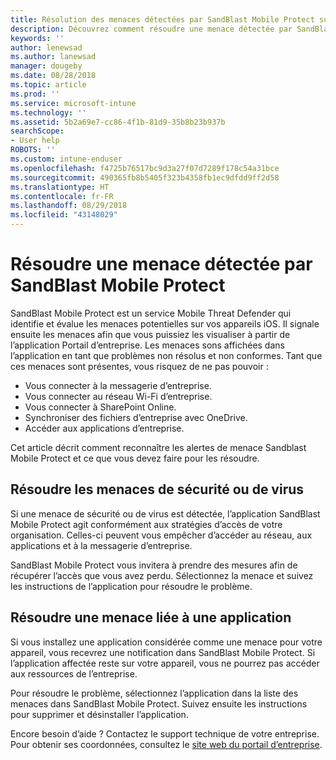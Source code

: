 ```yaml
---
title: Résolution des menaces détectées par SandBlast Mobile Protect sur iOS | Microsoft Docs
description: Découvrez comment résoudre une menace détectée par SandBlast Mobile Protect pour iOS.
keywords: ''
author: lenewsad
ms.author: lanewsad
manager: dougeby
ms.date: 08/28/2018
ms.topic: article
ms.prod: ''
ms.service: microsoft-intune
ms.technology: ''
ms.assetid: 5b2a69e7-cc86-4f1b-81d9-35b8b23b937b
searchScope:
- User help
ROBOTS: ''
ms.custom: intune-enduser
ms.openlocfilehash: f4725b76517bc9d3a27f07d7289f178c54a31bce
ms.sourcegitcommit: 490365fb8b5405f323b4358fb1ec9dfdd9ff2d58
ms.translationtype: HT
ms.contentlocale: fr-FR
ms.lasthandoff: 08/29/2018
ms.locfileid: "43148029"
---
```

# <a name="resolve-a-threat-found-by-sandblast-mobile-protect"></a>Résoudre une menace détectée par SandBlast Mobile Protect

SandBlast Mobile Protect est un service Mobile Threat Defender qui identifie et évalue les menaces potentielles sur vos appareils iOS. Il signale ensuite les menaces afin que vous puissiez les visualiser à partir de l’application Portail d’entreprise. Les menaces sons affichées dans l’application en tant que problèmes non résolus et non conformes. Tant que ces menaces sont présentes, vous risquez de ne pas pouvoir :   

* Vous connecter à la messagerie d’entreprise.
* Vous connecter au réseau Wi-Fi d’entreprise.
* Vous connecter à SharePoint Online.
* Synchroniser des fichiers d’entreprise avec OneDrive.
* Accéder aux applications d’entreprise.

Cet article décrit comment reconnaître les alertes de menace Sandblast Mobile Protect et ce que vous devez faire pour les résoudre.  

## <a name="troubleshoot-virus-or-security-threat"></a>Résoudre les menaces de sécurité ou de virus  
Si une menace de sécurité ou de virus est détectée, l’application SandBlast Mobile Protect agit conformément aux stratégies d’accès de votre organisation. Celles-ci peuvent vous empêcher d’accéder au réseau, aux applications et à la messagerie d’entreprise.  

SandBlast Mobile Protect vous invitera à prendre des mesures afin de récupérer l’accès que vous avez perdu. Sélectionnez la menace et suivez les instructions de l’application pour résoudre le problème.  

## <a name="troubleshoot-an-app-threat"></a>Résoudre une menace liée à une application  

Si vous installez une application considérée comme une menace pour votre appareil, vous recevrez une notification dans SandBlast Mobile Protect. Si l’application affectée reste sur votre appareil, vous ne pourrez pas accéder aux ressources de l’entreprise.  

Pour résoudre le problème, sélectionnez l’application dans la liste des menaces dans SandBlast Mobile Protect. Suivez ensuite les instructions pour supprimer et désinstaller l’application.  

Encore besoin d’aide ? Contactez le support technique de votre entreprise. Pour obtenir ses coordonnées, consultez le [site web du portail d’entreprise](https://go.microsoft.com/fwlink/?linkid=2010980).
